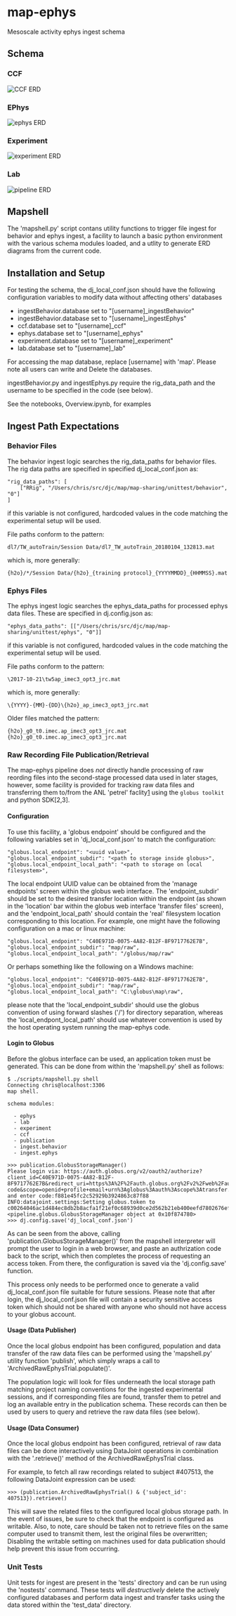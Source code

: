 # map-ephys

Mesoscale activity ephys ingest schema

## Schema

### CCF

![CCF ERD](pipeline/ccf.png)

### EPhys

![ephys ERD](pipeline/ephys.png)

### Experiment

![experiment ERD](pipeline/experiment.png)

### Lab

![pipeline ERD](pipeline/lab.png)

## Mapshell

The 'mapshell.py' script contans utility functions to trigger file ingest for
behavior and ephys ingest, a facility to launch a basic python environment with
the various schema modules loaded, and a utlity to generate ERD diagrams from
the current code.

## Installation and Setup
<!-- todo: setup.py, mapshell section merge here -->

For testing the schema, the dj_local_conf.json should have the following
configuration variables to modify data without affecting others' databases

  * ingestBehavior.database set to "[username]_ingestBehavior"
  * ingestBehavior.database set to "[username]_ingestEphys"
  * ccf.database set to "[username]_ccf"
  * ephys.database set to "[username]_ephys"
  * experiment.database set to "[username]_experiment"
  * lab.database set to "[username]_lab"
  
For accessing the map database, replace [username] with 'map'. Please note all
users can write and Delete the databases.

ingestBehavior.py and ingestEphys.py require the rig_data_path and the username
to be specified in the code (see below).

See the notebooks, Overview.ipynb, for examples

## Ingest Path Expectations

### Behavior Files

The behavior ingest logic searches the rig_data_paths for behavior files.  The
rig data paths are specified in specified dj_local_conf.json as:

    "rig_data_paths": [
        ["RRig", "/Users/chris/src/djc/map/map-sharing/unittest/behavior", "0"]
    ]

if this variable is not configured, hardcoded values in the code matching the
experimental setup will be used.

File paths conform to the pattern:

    dl7/TW_autoTrain/Session Data/dl7_TW_autoTrain_20180104_132813.mat

which is, more generally:

    {h2o}/*/Session Data/{h2o}_{training protocol}_{YYYYMMDD}_{HHMMSS}.mat
 
### Ephys Files

The ephys ingest logic searches the ephys_data_paths for processed ephys
data files. These are specified in dj.config.json as:

    "ephys_data_paths": [["/Users/chris/src/djc/map/map-sharing/unittest/ephys", "0"]]

if this variable is not configured, hardcoded values in the code matching
the experimental setup will be used.

File paths conform to the pattern:

    \2017-10-21\tw5ap_imec3_opt3_jrc.mat

which is, more generally:

    \{YYYY}-{MM}-{DD}\{h2o}_ap_imec3_opt3_jrc.mat

Older files matched the pattern:

    {h2o}_g0_t0.imec.ap_imec3_opt3_jrc.mat
    {h2o}_g0_t0.imec.ap_imec3_opt3_jrc.mat

### Raw Recording File Publication/Retrieval

The map-ephys pipeline does *not* directly handle processing of raw reording
files into the second-stage processed data used in later stages, however, some
facility is provided for tracking raw data files and transferring them to/from
the ANL 'petrel' faclity[1] using the `globus toolkit` and python SDK[2,3].

#### Configuration

To use this facility, a 'globus endpoint' should be configured and the
following variables set in 'dj_local_conf.json' to match the configuration:

    "globus.local_endpoint": "<uuid value>",
    "globus.local_endpoint_subdir": "<path to storage inside globus>",
    "globus.local_endpoint_local_path": "<path to storage on local filesystem>",

The local endpoint UUID value can be obtained from the 'manage endpoints' screen
within the globus web interface. The 'endpoint_subdir' should be set to the
desired transfer location within the endpoint (as shown in the 'location' bar
within the globus web interface 'transfer files' screen), and the
'endpoint_local_path' should contain the 'real' filesystem location
corresponding to this location. For example, one might have the following
configuration on a mac or linux machine:

    "globus.local_endpoint": "C40E971D-0075-4A82-B12F-8F9717762E7B",
    "globus.local_endpoint_subdir": "map/raw",
    "globus.local_endpoint_local_path": "/globus/map/raw"

Or perhaps something like the following on a Windows machine:

    "globus.local_endpoint": "C40E971D-0075-4A82-B12F-8F9717762E7B",
    "globus.local_endpoint_subdir": "map/raw",
    "globus.local_endpoint_local_path": "C:\globus\map\raw",

please note that the 'local_endpoint_subdir' should use the globus convention of
using forward slashes ('/') for directory separation, whereas the
'local_endpont_local_path' should use whatever convention is used by the host
operating system running the map-ephys code.

#### Login to Globus

Before the globus interface can be used, an application token must be generated.
This can be done from within the 'mapshell.py' shell as follows:

    $ ./scripts/mapshell.py shell
    Connecting chris@localhost:3306
    map shell.
    
    schema modules:
    
      - ephys
      - lab
      - experiment
      - ccf
      - publication
      - ingest.behavior
      - ingest.ephys
    
    >>> publication.GlobusStorageManager()
    Please login via: https://auth.globus.org/v2/oauth2/authorize?client_id=C40E971D-0075-4A82-B12F-8F9717762E7B&redirect_uri=https%3A%2F%2Fauth.globus.org%2Fv2%2Fweb%2Fauth-code&scope=openid+profile+email+urn%3Aglobus%3Aauth%3Ascope%3Atransfer.api.globus.org%3Aall&state=_default&response_type=code&code_challenge=cb9c10826b86ff9851cf477cad554e8d01c03a2b416b0210783c544deea1f372&code_challenge_method=S256&access_type=offline
    and enter code:f881e45fc2c52929b3924863c87f88
    INFO:datajoint.settings:Setting globus.token to c00264046ac1d484ec8db2b8acfa1f21ef0c68939d0ce2d562b21eb400eefd7802676efe1ddcc665141ef56f44699
    <pipeline.globus.GlobusStorageManager object at 0x10f874780>
    >>> dj.config.save('dj_local_conf.json')

As can be seen from the above, calling 'publication.GlobusStorageManager()' from
the mapshell interpreter will prompt the user to login in a web browser, and
paste an authrization code back to the script, which then completes the process
of requesting an access token. From there, the configuration is saved via the
'dj.config.save' function.

This process only needs to be performed once to generate a valid
dj_local_conf.json file suitable for future sessions. Please note that after
login, the dj_local_conf.json file will contain a security sensitive access
token which should not be shared with anyone who should not have access to your
globus account.

#### Usage (Data Publisher)

Once the local globus endpoint has been configured, population and data transfer
of the raw data files can be performed using the 'mapshell.py' utility function
'publish', which simply wraps a call to 'ArchivedRawEphysTrial.populate()'.

The population logic will look for files underneath the local storage path
matching project naming conventions for the ingested experimental sessions, and
if corresponding files are found, transfer them to petrel and log an available
entry in the publication schema. These records can then be used by users to
query and retrieve the raw data files (see below).

#### Usage (Data Consumer)

Once the local globus endpoint has been configured, retrieval of raw data
files can be done interactively using DataJoint operations in combination
with the '.retrieve()' method of the ArchivedRawEphysTrial class.

For example, to fetch all raw recordings related to subject #407513,
the following DataJoint expression can be used:

    >>> (publication.ArchivedRawEphysTrial() & {'subject_id': 407513}).retrieve()

This will save the related files to the configured local globus storage path.
In the event of issues, be sure to check that the endpoint is configured as
writable. Also, to note, care should be taken not to retrieve files on the same
computer used to transmit them, lest the original files be overwritten;
Disabling the writable setting on machines used for data publication should 
help prevent this issue from occurring.

            
[1]: https://www.alcf.anl.gov/petrel
[2]: http://toolkit.globus.org/toolkit/
[3]: https://globus-sdk-python.readthedocs.io/en/stable/

### Unit Tests

Unit tests for ingest are present in the 'tests' directory and can be run using
the 'nostests' command. These tests will *destructively* delete the actively
configured databases and perform data ingest and transfer tasks using the data
stored within the 'test_data' directory.

